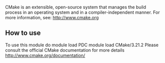 CMake is an extensible, open-source system that manages the build process in an operating system and in a compiler-independent manner.
For more information, see:
http://www.cmake.org

## How to use

To use this module do
module load PDC
module load CMake/3.21.2
Please consult the official CMake documentation for more details
http://www.cmake.org/documentation/
